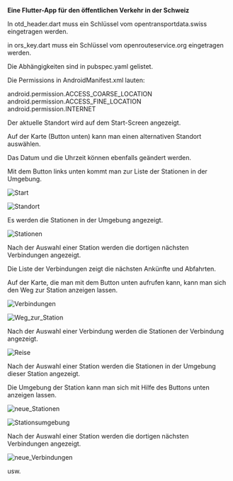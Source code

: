 **Eine Flutter-App für den öffentlichen Verkehr in der Schweiz**

In otd_header.dart muss ein Schlüssel vom opentransportdata.swiss eingetragen werden.

in ors_key.dart muss ein Schlüssel vom openrouteservice.org eingetragen werden.

Die Abhängigkeiten sind in pubspec.yaml gelistet.

Die Permissions in AndroidManifest.xml lauten:

  android.permission.ACCESS_COARSE_LOCATION
  android.permission.ACCESS_FINE_LOCATION
  android.permission.INTERNET

Der aktuelle Standort wird auf dem Start-Screen angezeigt. 

Auf der Karte (Button unten) kann man einen alternativen Standort auswählen.

Das Datum und die Uhrzeit können ebenfalls geändert werden. 

Mit dem Button links unten kommt man zur Liste der Stationen in der Umgebung.

![Start](https://github.com/user-attachments/assets/67ede6e9-a144-4454-ac4a-cd57c881bec0)

![Standort](https://github.com/user-attachments/assets/27a8e2af-f286-405c-a032-f38f90f1842c)

Es werden die Stationen in der Umgebung angezeigt.

![Stationen](https://github.com/user-attachments/assets/dde6fe20-62fa-4874-994d-870e2d34b19e)

Nach der Auswahl einer Station werden die dortigen nächsten Verbindungen angezeigt.

Die Liste der Verbindungen zeigt die nächsten Ankünfte und Abfahrten.

Auf der Karte, die man mit dem Button unten aufrufen kann, kann man sich den Weg zur Station anzeigen lassen.

![Verbindungen](https://github.com/user-attachments/assets/3592d569-50ca-49d1-9c0a-d818ff367dcb)

![Weg_zur_Station](https://github.com/user-attachments/assets/c5edaa0c-9ecc-4e8d-8261-007279216219)

Nach der Auswahl einer Verbindung werden die Stationen der Verbindung angezeigt.

![Reise](https://github.com/user-attachments/assets/ba85001b-79e2-4fbd-893e-48c943f17af6)

Nach der Auswahl einer Station werden die Stationen in der Umgebung dieser Station angezeigt.

Die Umgebung der Station kann man sich mit Hilfe des Buttons unten anzeigen lassen.

![neue_Stationen](https://github.com/user-attachments/assets/f3489b0a-6b1f-433c-a272-7795ebaab7b6)

![Stationsumgebung](https://github.com/user-attachments/assets/72483eb0-da1e-410c-afa5-378b6797ec23)

Nach der Auswahl einer Station werden die dortigen nächsten Verbindungen angezeigt.

![neue_Verbindungen](https://github.com/user-attachments/assets/17100ffd-cb2c-4476-86a6-f1aad6a6a521)

usw.

